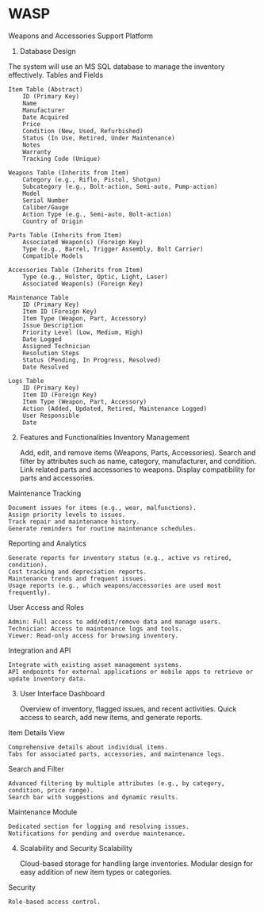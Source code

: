 # WASP
Weapons and Accessories Support Platform

1. Database Design

The system will use an MS SQL database to manage the inventory effectively.
Tables and Fields

    Item Table (Abstract)
        ID (Primary Key)
        Name
        Manufacturer
        Date Acquired
        Price
        Condition (New, Used, Refurbished)
        Status (In Use, Retired, Under Maintenance)
        Notes
        Warranty
        Tracking Code (Unique)

    Weapons Table (Inherits from Item)
        Category (e.g., Rifle, Pistol, Shotgun)
        Subcategory (e.g., Bolt-action, Semi-auto, Pump-action)
        Model
        Serial Number
        Caliber/Gauge
        Action Type (e.g., Semi-auto, Bolt-action)
        Country of Origin

    Parts Table (Inherits from Item)
        Associated Weapon(s) (Foreign Key)
        Type (e.g., Barrel, Trigger Assembly, Bolt Carrier)
        Compatible Models

    Accessories Table (Inherits from Item)
        Type (e.g., Holster, Optic, Light, Laser)
        Associated Weapon(s) (Foreign Key)

    Maintenance Table
        ID (Primary Key)
        Item ID (Foreign Key)
        Item Type (Weapon, Part, Accessory)
        Issue Description
        Priority Level (Low, Medium, High)
        Date Logged
        Assigned Technician
        Resolution Steps
        Status (Pending, In Progress, Resolved)
        Date Resolved

    Logs Table
        ID (Primary Key)
        Item ID (Foreign Key)
        Item Type (Weapon, Part, Accessory)
        Action (Added, Updated, Retired, Maintenance Logged)
        User Responsible
        Date

2. Features and Functionalities
Inventory Management

    Add, edit, and remove items (Weapons, Parts, Accessories).
    Search and filter by attributes such as name, category, manufacturer, and condition.
    Link related parts and accessories to weapons.
    Display compatibility for parts and accessories.

Maintenance Tracking

    Document issues for items (e.g., wear, malfunctions).
    Assign priority levels to issues.
    Track repair and maintenance history.
    Generate reminders for routine maintenance schedules.

Reporting and Analytics

    Generate reports for inventory status (e.g., active vs retired, condition).
    Cost tracking and depreciation reports.
    Maintenance trends and frequent issues.
    Usage reports (e.g., which weapons/accessories are used most frequently).

User Access and Roles

    Admin: Full access to add/edit/remove data and manage users.
    Technician: Access to maintenance logs and tools.
    Viewer: Read-only access for browsing inventory.

Integration and API

    Integrate with existing asset management systems.
    API endpoints for external applications or mobile apps to retrieve or update inventory data.

3. User Interface
Dashboard

    Overview of inventory, flagged issues, and recent activities.
    Quick access to search, add new items, and generate reports.

Item Details View

    Comprehensive details about individual items.
    Tabs for associated parts, accessories, and maintenance logs.

Search and Filter

    Advanced filtering by multiple attributes (e.g., by category, condition, price range).
    Search bar with suggestions and dynamic results.

Maintenance Module

    Dedicated section for logging and resolving issues.
    Notifications for pending and overdue maintenance.

4. Scalability and Security
Scalability

    Cloud-based storage for handling large inventories.
    Modular design for easy addition of new item types or categories.

Security

    Role-based access control.
